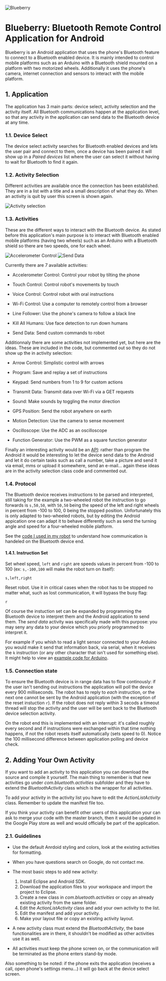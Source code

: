 ![Blueberry](http://i.imgur.com/LBs2W.png "Blueberry")

# Blueberry: Bluetooth Remote Control Application for Android

Blueberry is an Android application that uses the phone's Bluetooth feature to connect to a Bluetooth enabled device. It is mainly intended to control mobile platforms such as an Arduino with a Bluetooth shield mounted on a platform with two motorized wheels. Additionally it uses the phone's camera, internet connection and sensors to interact with the mobile platform.

## 1. Application

The application has 3 main parts: device select, activity selection and the activity itself. All Bluetooth communications happen at the application level, so that any activity in the application can send data to the Bluetooth device at any time.

### 1.1. Device Select

The device select activity searches for Bluetooth enabled devices and lets the user pair and connect to them, once a device has been paired it will show up in a _Paired devices_ list where the user can select it without having to wait for Bluetooth to find it again.

### 1.2. Activity Selection

Different activities are available once the connection has been established. They are in a list with a title and a small description of what they do. When an activity is quit by user this screen is shown again.

![Activity selection](http://i.imgur.com/krBx9.png "Activity selection")

### 1.3. Activities

These are the different ways to interact with the Bluetooth device. As stated before this application's main purpose is to interact with Bluetooth enabled mobile platforms (having two wheels) such as an Arduino with a Bluetooth shield so there are two speeds, one for each wheel.

![Accelerometer Control](http://i.imgur.com/NL4sj.png "Accelerometer Control")
![Send Data](http://i.imgur.com/N4DeC.png "Send Data")

Currently there are 7 available activities:

* Accelerometer Control: Control your robot by tilting the phone

* Touch Control: Control robot's movements by touch

* Voice Control: Control robot with oral instructions

* Wi-Fi Control: Use a computer to remotely control from a browser

* Line Follower: Use the phone's camera to follow a black line

* Kill All Humans: Use face detection to run down humans

* Send Data: Send custom commands to robot

Additionnaly there are some activities not implemented yet, but here are the ideas. These are included in the code, but commented out so they do not show up the in activity selection:

* Arrow Control: Simplistic control with arrows

* Program: Save and replay a set of instructions

* Keypad: Send numbers from 1 to 9 for custom actions

* Transmit Data: Transmit data over Wi-Fi via a GET requests

* Sound: Make sounds by toggling the motor direction

* GPS Position: Send the robot anywhere on earth

* Motion Detection: Use the camera to sense movement

* Oscilloscope: Use the ADC as an oscilloscope

* Function Generator: Use the PWM as a square function generator

Finally an interesting activity would be an [API](http://en.wikipedia.org/wiki/Application_programming_interface "Application programming interface"): rather than program the Android it would be interesting to let the device send data to the Android and let it do certain tasks such as call a number, take a picture and send it via email, mms or upload it somewhere, send an e-mail... again these ideas are in the activity selection class code and commented out.

### 1.4. Protocol

The Bluetooth device receives instructions to be parsed and interpreted, still taking for the example a two-wheeled robot the instruction to go forwards is `s,50,50`, with `50,50` being the speed of the left and right wheels in percent from -100 to 100, 0 being the stopped position. Unfortunately this is only adapted to two-wheeled robots, but by editing the Android appication one can adapt it to behave differently such as send the turning angle and speed for a four-wheeled mobile platform.

See the [code I used in my robot]() to understand how communication is handeled on the Bluetooth device end.

#### 1.4.1. Instruction Set

Set wheel speed, `left` and `right` are speeds values in percent from -100 to 100 (ex: `s,-100,100` will make the robot turn on itself):

    s,left,right

Reset robot. Use it in critical cases when the robot has to be stopped no matter what, such as lost communication, it will bypass the busy flag:

    r

Of course the instuction set can be expanded by programming the Bluetooth device to interpret them and the Android application to send them. The _send data_ activity was specifically made with this purpose: you may seny any data to your device which you priorly programmed to interpret it.

For example if you whish to read a light sensor connected to your Arduino you would make it send that information back, via serial, when it receives the `k` instruction (or any other character that isn't used for something else). It might help to view an [example code for Arduino]().

### 1.5. Connection state

To ensure the Bluetooth device is in range data has to flow continously: if the user isn't sending out instructions the application will poll the device every 900 milliseconds. The robot has to reply to _each_ instruction, or the next one cannot be sent by the Android application (with the exception of the reset instuction `r`). If the robot does not reply within 3 secods a timeout thread will stop the activity and the user will be sent back to the Bluetooth device selection activity.

On the robot end this is implemented with an interrupt: it's called roughly every second and if instructions were exchanged within that time nothing happens, if not the robot resets itself automatically (sets speed to 0). Notice the 100 millisecond difference between application polling and device check.

## 2. Adding Your Own Activity
If you want to add an activity to this application you can download the source and compile it yourself. The main thing to remember is that new activities go under _com.bluetooth.activities_ subfolder and they have to extend the _BluetoothActivity_ class which is the wrapper for all activities.

To add your activity in the activity list you have to edit the _ActionListActivity_ class. Remember to update the manifest file too.

If you think your activity can benefit other users of this application your can ask to merge your code with the master branch, then it would be updated in the Google Play store as well and would officially be part of the application.

### 2.1. Guidelines

* Use the default Anrdoid styling and colors, look at the existing activities for formatting.

* When you have questions search on Google, do not contact me.

* The most basic steps to add new activity:
  1. Install Eclipse and Android SDK.
  2. Download the application files to your workspace and import the project to Eclipse.
  3. Create a new class in _com.bluetooth.activities_ or copy an already existing activity from the same folder.
  4. Edit the _ActionListActivity_ class and add your own activity to the list.
  5. Edit the manifest and add your activity.
  6. Make your layout file or copy an existing activity layout.

* A new activity class must extend the _BluetoothActivity_, the base functionalities are in there, it shouldn't be modified as other activities use it as well.

* All activities must keep the phone screen on, or the communication will be terminated as the phone enters stand-by mode.

Also something to be noted: if the phone exits the application (receives a call, open phone's settings menu...) it will go back at the device select screen.

